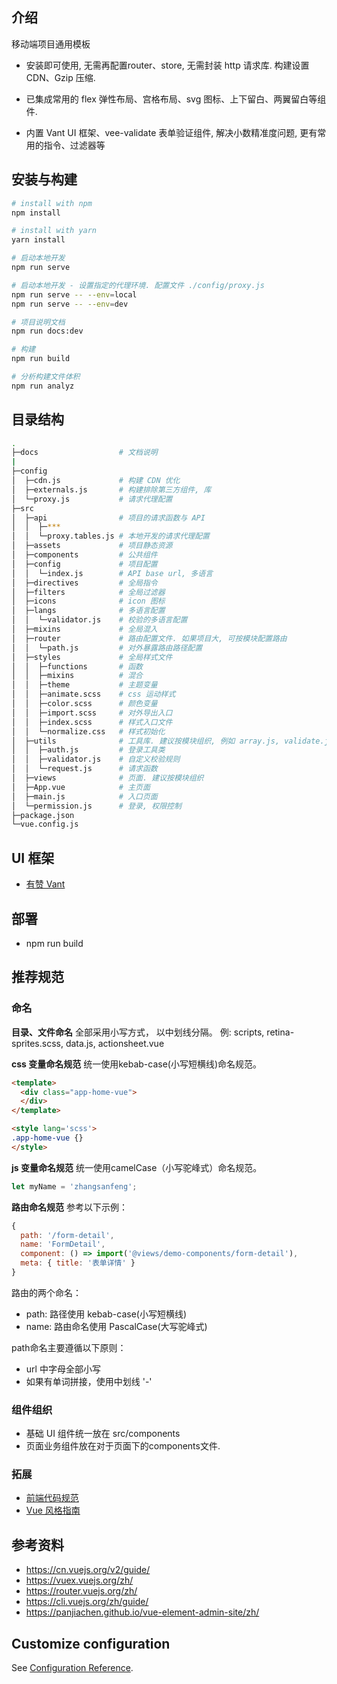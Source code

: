 ## 介绍

移动端项目通用模板

- 安装即可使用, 无需再配置router、store, 无需封装 http 请求库. 构建设置 CDN、Gzip 压缩.

- 已集成常用的 flex 弹性布局、宫格布局、svg 图标、上下留白、两翼留白等组件.

- 内置 Vant UI 框架、vee-validate 表单验证组件, 解决小数精准度问题, 更有常用的指令、过滤器等


## 安装与构建

``` bash
# install with npm
npm install

# install with yarn
yarn install

# 启动本地开发
npm run serve

# 启动本地开发 - 设置指定的代理环境. 配置文件 ./config/proxy.js
npm run serve -- --env=local
npm run serve -- --env=dev

# 项目说明文档
npm run docs:dev

# 构建
npm run build

# 分析构建文件体积
npm run analyz
```

## 目录结构

```bash
.
├─docs                  # 文档说明
|
├─config
│  ├─cdn.js             # 构建 CDN 优化
│  ├─externals.js       # 构建排除第三方组件, 库
│  └─proxy.js           # 请求代理配置
├─src
│  ├─api                # 项目的请求函数与 API
│  │  ├─***
│  │  └─proxy.tables.js # 本地开发的请求代理配置
│  ├─assets             # 项目静态资源
│  ├─components         # 公共组件
│  ├─config             # 项目配置
│  │  └─index.js        # API base url, 多语言
│  ├─directives         # 全局指令
│  ├─filters            # 全局过滤器
│  ├─icons              # icon 图标  
│  ├─langs              # 多语言配置
│  │  └─validator.js    # 校验的多语言配置
│  ├─mixins             # 全局混入  
│  ├─router             # 路由配置文件. 如果项目大, 可按模块配置路由
│  │  └─path.js         # 对外暴露路由路径配置
│  ├─styles             # 全局样式文件
│  │  ├─functions       # 函数
│  │  ├─mixins          # 混合
│  │  ├─theme           # 主题变量
│  │  ├─animate.scss    # css 运动样式
│  │  ├─color.scss      # 颜色变量
│  │  ├─import.scss     # 对外导出入口
│  │  ├─index.scss      # 样式入口文件
│  │  └─normalize.css   # 样式初始化
│  ├─utils              # 工具库. 建议按模块组织, 例如 array.js, validate.js 等
│  │  ├─auth.js         # 登录工具类
│  │  ├─validator.js    # 自定义校验规则
│  │  └─request.js      # 请求函数
│  ├─views              # 页面. 建议按模块组织
│  ├─App.vue            # 主页面
│  ├─main.js            # 入口页面
│  └─permission.js      # 登录, 权限控制
├─package.json
└─vue.config.js
```

## UI 框架

- [有赞 Vant](https://youzan.github.io/vant)

## 部署

- npm run build

## 推荐规范

### 命名

**目录、文件命名**
全部采用小写方式， 以中划线分隔。
例: scripts, retina-sprites.scss, data.js, actionsheet.vue


**css 变量命名规范**
统一使用kebab-case(小写短横线)命名规范。

```html
<template>
  <div class="app-home-vue">
  </div>
</template>

<style lang='scss'>
.app-home-vue {}
</style>
```

**js 变量命名规范**
统一使用camelCase（小写驼峰式）命名规范。

```js
let myName = 'zhangsanfeng';
```

**路由命名规范**
参考以下示例：
```js
{
  path: '/form-detail',
  name: 'FormDetail',
  component: () => import('@views/demo-components/form-detail'),
  meta: { title: '表单详情' }
}
```

路由的两个命名：
- path: 路径使用 kebab-case(小写短横线)
- name: 路由命名使用 PascalCase(大写驼峰式)

path命名主要遵循以下原则：
- url 中字母全部小写
- 如果有单词拼接，使用中划线 '-'


### 组件组织

- 基础 UI 组件统一放在 src/components
- 页面业务组件放在对于页面下的components文件.

### 拓展
- [前端代码规范](https://www.yuque.com/gagwkz/rr9b4y)
- [Vue 风格指南](https://cn.vuejs.org/v2/style-guide/)


## 参考资料

- https://cn.vuejs.org/v2/guide/
- https://vuex.vuejs.org/zh/
- https://router.vuejs.org/zh/
- https://cli.vuejs.org/zh/guide/
- https://panjiachen.github.io/vue-element-admin-site/zh/

## Customize configuration
See [Configuration Reference](https://cli.vuejs.org/zh/config/).
